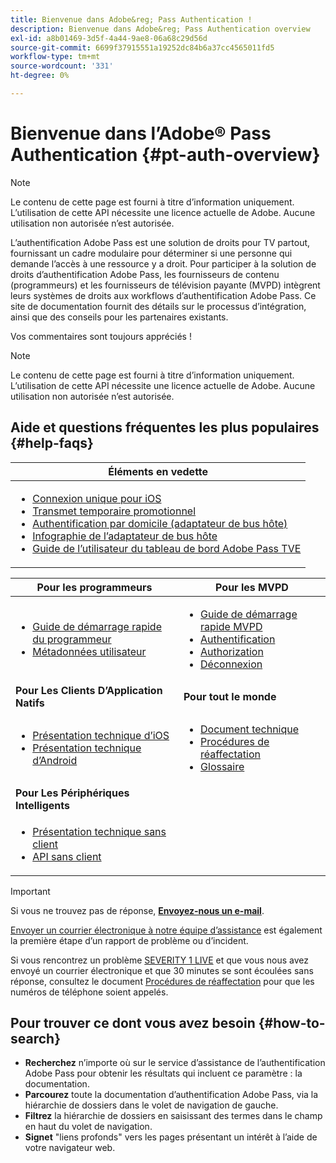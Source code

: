 ```yaml
---
title: Bienvenue dans Adobe&reg; Pass Authentication !
description: Bienvenue dans Adobe&reg; Pass Authentication overview
exl-id: a8b01469-3d5f-4a44-9ae8-06a68c29d56d
source-git-commit: 6699f37915551a19252dc84b6a37cc4565011fd5
workflow-type: tm+mt
source-wordcount: '331'
ht-degree: 0%

---
```


# Bienvenue dans l’Adobe® Pass Authentication {#pt-auth-overview}

>[!NOTE]
>
>Le contenu de cette page est fourni à titre d’information uniquement. L’utilisation de cette API nécessite une licence actuelle de Adobe. Aucune utilisation non autorisée n’est autorisée.

L’authentification Adobe Pass est une solution de droits pour TV partout, fournissant un cadre modulaire pour déterminer si une personne qui demande l’accès à une ressource y a droit. Pour participer à la solution de droits d’authentification Adobe Pass, les fournisseurs de contenu (programmeurs) et les fournisseurs de télévision payante (MVPD) intègrent leurs systèmes de droits aux workflows d’authentification Adobe Pass. Ce site de documentation fournit des détails sur le processus d’intégration, ainsi que des conseils pour les partenaires existants.

Vos commentaires sont toujours appréciés !

>[!NOTE]
>
>Le contenu de cette page est fourni à titre d’information uniquement. L’utilisation de cette API nécessite une licence actuelle de Adobe. Aucune utilisation non autorisée n’est autorisée.

## Aide et questions fréquentes les plus populaires {#help-faqs}

| **Éléments en vedette** |
|-|
| <ul><li>[Connexion unique pour iOS](/help/authentication/apple-sso-overview.md)</li><li>[Transmet temporaire promotionnel](/help/authentication/promotional-temp-pass.md)</li><li>[Authentification par domicile (adaptateur de bus hôte)](/help/authentication/home-based-authn-tve.md)</li><li>[Infographie de l’adaptateur de bus hôte](https://dzf8vqv24eqhg.cloudfront.net/userfiles/258/326/ckfinder/files/AdobeNewsletterHBA.pdf)</li><li>[Guide de l’utilisateur du tableau de bord Adobe Pass TVE](/help/authentication/tve-dashboard-user-guide.md)</li></ul> |

| **Pour les programmeurs** | **Pour les MVPD** |
|------------------------------------------------------------------------------|-------------------------------------------------------------------------------------------------|
| <ul><li>[Guide de démarrage rapide du programmeur](/help/authentication/programmer-kickstart-guide.md)</li><li>[Métadonnées utilisateur](/help/authentication/user-metadata.md)</li></ul> | <ul><li>[Guide de démarrage rapide MVPD](/help/authentication/mvpd-kickstart-guide.md)</li><li>[Authentification](/help/authentication/authn-usecase.md)</li><li>[Authorization](/help/authentication/authz-usecase.md)</li><li>[Déconnexion](/help/authentication/usecase-mvpd-logout.md)</li></ul> |
| **Pour Les Clients D’Application Natifs** | **Pour tout le monde** |
| <ul><li>[Présentation technique d’iOS](/help/authentication/iostvos-sdk-overview.md)</li><li>[Présentation technique d’Android](/help/authentication/android-sdk-overview.md)</li></ul> | <ul><li>[Document technique](/help/authentication/technical-paper.md)</li><li>[Procédures de réaffectation](/help/authentication/escalation-procedures.md)</li><li>[Glossaire](/help/authentication/glossary.md)</li></ul> |
| **Pour Les Périphériques Intelligents** | |
| <ul><li>[Présentation technique sans client](/help/authentication/rest-api-overview.md)</li><li>[API sans client](/help/authentication/rest-api-reference.md)</li></ul> | |

>[!IMPORTANT]
>
>Si vous ne trouvez pas de réponse, [**Envoyez-nous un e-mail**](mailto:tve-support@adobe.com).
>
>[Envoyer un courrier électronique à notre équipe d’assistance](mailto:tve-support@adobe.com) est également la première étape d’un rapport de problème ou d’incident.
>
>Si vous rencontrez un problème [SEVERITY 1 LIVE](/help/authentication/escalation-procedures.md) et que vous nous avez envoyé un courrier électronique et que 30 minutes se sont écoulées sans réponse, consultez le document [Procédures de réaffectation](/help/authentication/escalation-procedures.md) pour que les numéros de téléphone soient appelés.
>


## Pour trouver ce dont vous avez besoin {#how-to-search}

* **Recherchez** n’importe où sur le service d’assistance de l’authentification Adobe Pass pour obtenir les résultats qui incluent ce paramètre :
la documentation.
* **Parcourez** toute la documentation d’authentification Adobe Pass, via la hiérarchie de dossiers dans le volet de navigation de gauche.
* **Filtrez** la hiérarchie de dossiers en saisissant des termes dans le champ en haut du volet de navigation.
* **Signet** &quot;liens profonds&quot; vers les pages présentant un intérêt à l’aide de votre navigateur web.
